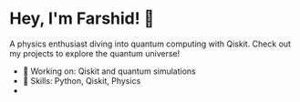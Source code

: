 # Hey, I'm Farshid! 👋
A physics enthusiast diving into quantum computing with Qiskit. Check out my projects to explore the quantum universe!

- 🔭 Working on: Qiskit and quantum simulations
- 🌟 Skills: Python, Qiskit, Physics
- 
